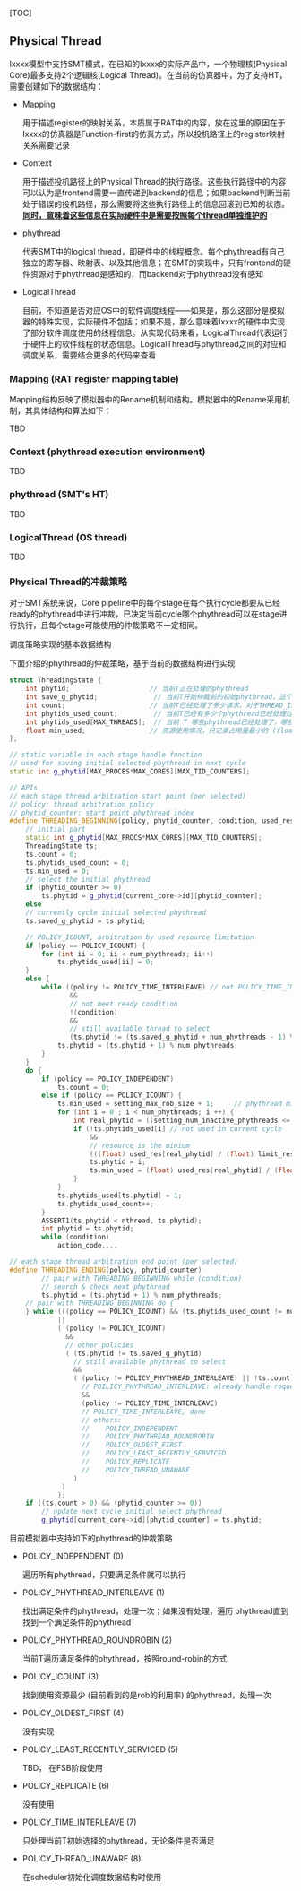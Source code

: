 [TOC]

## Physical Thread

Ixxxx模型中支持SMT模式，在已知的Ixxxx的实际产品中，一个物理核(Physical Core)最多支持2个逻辑核(Logical Thread)。在当前的仿真器中，为了支持HT，需要创建如下的数据结构：

- Mapping

  用于描述register的映射关系，本质属于RAT中的内容，放在这里的原因在于Ixxxx的仿真器是Function-first的仿真方式，所以投机路径上的register映射关系需要记录

- Context

  用于描述投机路径上的Physical Thread的执行路径。这些执行路径中的内容可以认为是frontend需要一直传递到backend的信息；如果backend判断当前处于错误的投机路径，那么需要将这些执行路径上的信息回滚到已知的状态。**<u>同时，意味着这些信息在实际硬件中是需要按照每个thread单独维护的</u>**

- phythread

  代表SMT中的logical thread，即硬件中的线程概念。每个phythread有自己独立的寄存器、映射表、以及其他信息；在SMT的实现中，只有frontend的硬件资源对于phythread是感知的，而backend对于phythread没有感知

- LogicalThread

  目前，不知道是否对应OS中的软件调度线程——如果是，那么这部分是模拟器的特殊实现，实际硬件不包括；如果不是，那么意味着Ixxxx的硬件中实现了部分软件调度使用的线程信息。从实现代码来看，LogicalThread代表运行于硬件上的软件线程的状态信息。LogicalThread与phythread之间的对应和调度关系，需要结合更多的代码来查看

### Mapping (RAT register mapping table)

Mapping结构反映了模拟器中的Rename机制和结构。模拟器中的Rename采用机制，其具体结构和算法如下：

TBD

### Context (phythread execution environment)

TBD

### phythread (SMT's HT)

TBD

### LogicalThread (OS thread)

TBD

### Physical Thread的冲裁策略

对于SMT系统来说，Core pipeline中的每个stage在每个执行cycle都要从已经ready的phythread中进行冲裁，已决定当前cycle哪个phythread可以在stage进行执行，且每个stage可能使用的仲裁策略不一定相同。

调度策略实现的基本数据结构

下面介绍的phythread的仲裁策略，基于当前的数据结构进行实现

```c++
struct ThreadingState {
    int phytid;					   // 当前T正在处理的phythread
    int save_g_phytid;			    // 当前T开始仲裁前的初始phythread，这个值由global_priority或是g_phytid[all_core][phythread_tid]决定
    int count;					   // 当前T已经处理了多少请求，对于THREAD_INDEPENDET情况，每次loop都会清0
    int phytids_used_count;			// 当前T已经有多少个phythread已经处理过
    int phytids_used[MAX_THREADS];	// 当前 T 哪些phythread已经处理了，哪些还没有处理
    float min_used;				   // 资源使用情况，只记录占用量最小的 (float)(used_resource[phytid]/limit_resource[phytid])
};

// static variable in each stage handle function
// used for saving initial selected phythread in next cycle
static int g_phytid[MAX_PROCES*MAX_CORES][MAX_TID_COUNTERS];

// APIs
// each stage thread arbitration start point (per selected)
// policy: thread arbitration policy
// phytid_counter: start point phythread index
#define THREADING_BEGINNING(policy, phytid_counter, condition, used_res, limit_res)
	// initial part
	static int g_phytid[MAX_PROCS*MAX_CORES][MAX_TID_COUNTERS];
	ThreadingState ts;
	ts.count = 0;
	ts.phytids_used_count = 0;
	ts.min_used = 0;
	// select the initial phythread
	if (phytid_counter >= 0)
    	ts.phytid = g_phytid[current_core->id][phytid_counter];
	else                                                                                 	 ts.phytid = curc->global_thread_priority;
	// currently cycle initial selected phythread
	ts.saved_g_phytid = ts.phytid;

	// POLICY_ICOUNT, arbitration by used resource limitation
	if (policy == POLICY_ICOUNT) {
    	for (int ii = 0; ii < num_phythreads; ii++)
   	  		ts.phytids_used[ii] = 0;
	}
	else {
		while ((policy != POLICY_TIME_INTERLEAVE) // not POLICY_TIME_INTERLEAVE
               &&
               // not meet ready condition
               !(condition)
               &&
               // still available thread to select
               (ts.phytid != (ts.saved_g_phytid + num_phythreads - 1) % num_phythreads)) {
    		ts.phytid = (ts.phytid + 1) % num_phythreads;
    	}
	}
	do {
		if (policy == POLICY_INDEPENDENT)
			ts.count = 0;
        else if (policy == POLICY_ICOUNT) {
        	ts.min_used = setting_max_rob_size + 1;		// phythread min used rob
            for (int i = 0 ; i < num_phythreads; i ++) {
            	int real_phytid = ((setting_num_inactive_phythreads <= 0) || (nthread < 2)) ? i : curc->thread[i].last_phytid;
                if (!ts.phytids_used[i] // not used in current cycle
                    &&
                    // resource is the minium
                    (((float) used_res[real_phytid] / (float) limit_res[real_phytid]) < ts.min_used)) {
                	ts.phytid = i;
                    ts.min_used = (float) used_res[real_phytid] / (float) limit_res[real_phytid];
                }
        	}
        	ts.phytids_used[ts.phytid] = 1;
        	ts.phytids_used_count++;
    	}
        ASSERT1(ts.phytid < nthread, ts.phytid);
        int phytid = ts.phytid;
		while (condition)
            action_code....

// each stage thread arbitration end point (per selected)
#define THREADING_ENDING(policy, phytid_counter)
        // pair with THREADING_BEGINNING while (condition)
        // search & check next phythread
		ts.phytid = (ts.phytid + 1) % num_phythreads;
    // pair with THREADING_BEGINNING do {
	} while (((policy == POLICY_ICOUNT) && (ts.phytids_used_count != num_phythreads) && !ts.count)
        	||
            ( (policy != POLICY_ICOUNT)
              &&
              // other policies
              ( (ts.phytid != ts.saved_g_phytid)
                // still available phythread to select
               	&&
              	( (policy != POLICY_PHYTHREAD_INTERLEAVE) || !ts.count)
               	  // POILICY_PHYTHREAD_INTERLEAVE: already handle request 
                  &&
               	  (policy != POLICY_TIME_INTERLEAVE)
               	  // POLICY_TIME_INTERLEAVE, done
                  // others:
               	  //	POLICY_INDEPENDENT
               	  //	POLICY_PHYTHREAD_ROUNDROBIN
               	  // 	POLICY_OLDEST_FIRST
                  //	POLICY_LEAST_RECENTLY_SERVICED
                  // 	POLICY_REPLICATE
               	  //	POLICY_THREAD_UNAWARE
                )
             )
         	);
	if ((ts.count > 0) && (phytid_counter >= 0))
        // update next cycle initial select phythread
		g_phytid[current_core->id][phytid_counter] = ts.phytid;
```

目前模拟器中支持如下的phythread的仲裁策略

- POLICY_INDEPENDENT (0)

  遍历所有phythread，只要满足条件就可以执行

- POLICY_PHYTHREAD_INTERLEAVE (1)

  找出满足条件的phythread，处理一次；如果没有处理，遍历 phythread直到找到一个满足条件的phythread

- POLICY_PHYTHREAD_ROUNDROBIN (2)

  当前T遍历满足条件的phythread，按照round-robin的方式

- POLICY_ICOUNT (3)

  找到使用资源最少 (目前看到的是rob的利用率) 的phythread，处理一次

- POLICY_OLDEST_FIRST (4)

  没有实现

- POLICY_LEAST_RECENTLY_SERVICED (5)

  TBD， 在FSB阶段使用

- POLICY_REPLICATE (6)

  没有使用

- POLICY_TIME_INTERLEAVE (7)

  只处理当前T初始选择的phythread，无论条件是否满足

- POLICY_THREAD_UNAWARE (8)

  在scheduler初始化调度数据结构时使用